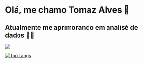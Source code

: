 # Olá, me chamo Tomaz Alves 👋

## Atualmente me aprimorando em analisé de dados 👨‍💻

<picture>
  <source
    srcset="https://github-readme-stats.vercel.app/api?username=Tomaz4lves&show_icons=true&theme=dark"
    media="(prefers-color-scheme: dark)"
  />
  <source
    srcset="https://github-readme-stats.vercel.app/api?username=Tomaz4lves&show_icons=true"
    media="(prefers-color-scheme: light), (prefers-color-scheme: no-preference)"
  />
  <img src="https://github-readme-stats.vercel.app/api?username=Tomaz4lves&show_icons=true" />
</picture>

[![Top Langs](https://github-readme-stats.vercel.app/api/top-langs/?username=Tomaz4lves&layout=donut-vertical)](https://github.com/anuraghazra/github-readme-stats)
